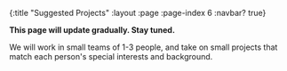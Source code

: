 {:title "Suggested Projects"
 :layout :page
 :page-index 6
 :navbar? true}

**This page will update gradually. Stay tuned.**

We will work in small teams of 1-3 people, and take on small projects that match each person's special interests and background.
